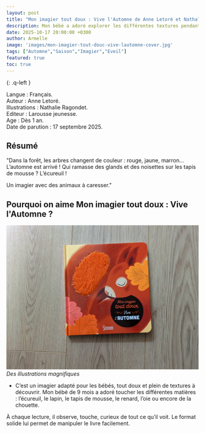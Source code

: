 ```yaml
---
layout: post
title: "Mon imagier tout doux : Vive l'Automne de Anne Letoré et Nathalie Ragondet"
description: Mon bébé a adoré explorer les différentes textures pendant notre moment de lecture.
date: 2025-10-17 20:00:00 +0300
author: Armelle
image: 'images/mon-imagier-tout-douc-vive-lautomne-cover.jpg'
tags: ["Automne","Saison","Imagier","Eveil"]
featured: true
toc: true
---
```


{: .q-left }

Langue : Français.  
Auteur : Anne Letoré.   
Illustrations : Nathalie Ragondet.                    
Editeur : Larousse jeunesse.              
Age : Dès 1 an.                             
Date de parution : 17 septembre 2025.       

## Résumé

"Dans la forêt, les arbres changent de couleur : rouge, jaune, marron… L’automne est arrivé ! Qui ramasse des glands et des noisettes sur les tapis de mousse ? L’écureuil !

Un imagier avec des animaux à caresser."

## Pourquoi on aime Mon imagier tout doux : Vive l'Automne ?

![Des illustrations magnifiques](images/mon-imagier-tout-douc-vive-lautomne-cover.jpg)
*Des illustrations magnifiques*
- C’est un imagier adapté pour les bébés, tout doux et plein de textures à découvrir.
Mon bébé de 9 mois a adoré toucher les différentes matières : l’écureuil, le lapin, le tapis de mousse, le renard, l’oie ou encore de la chouette.

À chaque lecture, il observe, touche, curieux de tout ce qu’il voit.
Le format solide lui permet de manipuler le livre facilement. 



